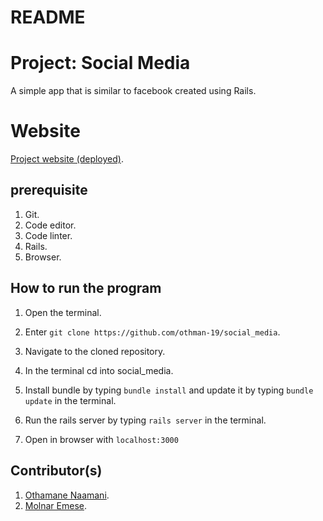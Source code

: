 # README

# Project: Social Media 
  A simple app that is similar to facebook created using Rails.
# Website
  [Project website (deployed)](https://tranquil-savannah-73959.herokuapp.com/).
## prerequisite
1. Git.
2. Code editor.
3. Code linter.
4. Rails.
5. Browser. 

## How to run the program
1. Open the terminal.

2. Enter `git clone https://github.com/othman-19/social_media`.

3. Navigate to the cloned repository.

4. In the terminal cd into social_media.

5. Install bundle by typing `bundle install` and update it by typing `bundle update` in the terminal.

6. Run the rails server by typing `rails server` in the terminal.

7. Open in browser with `localhost:3000`

## Contributor(s)
1. [Othamane Naamani](https://github.com/othman-19/).
2. [Molnar Emese](https://github.com/Mesi21).